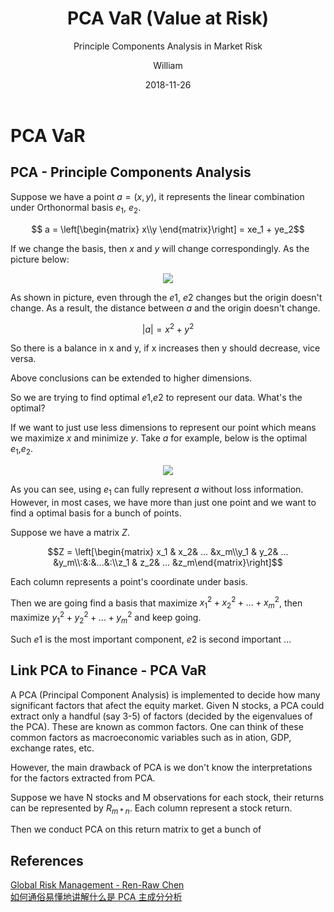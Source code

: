 ﻿---
layout:     post
title:      PCA VaR (Value at Risk)
subtitle:   Principle Components Analysis in Market Risk
date:       2018-11-26
author:     William
header-img: img/post-bg-universe.jpg
catalog: true
tags:
    - PCA
    - VaR
---
<script type="text/x-mathjax-config">
  MathJax.Hub.Config({
    tex2jax: { 
      inlineMath: [['$','$'], ['\\(','\\)']],
      processEscapes: true
    }
  });
  </script>
<script type="text/javascript" async
  src="https://cdnjs.cloudflare.com/ajax/libs/mathjax/2.7.5/MathJax.js?config=TeX-MML-AM_CHTML">
</script>

# PCA VaR
## PCA - Principle Components Analysis
Suppose we have a point $a = (x,y)$, it represents the linear combination under Orthonormal basis $e_1$, $e_2$.

$$ a = \left[\begin{matrix} x\\y \end{matrix}\right] = xe_1 + ye_2$$

If we change the basis, then $x$ and $y$ will change correspondingly. As the picture below:

<center>  
<img class="column-gif" role="presentation" src="https://pic4.zhimg.com/v2-18371faf5dedb66962839741e6bf8d7f_b.gif">
</center>


As shown in picture, even through the $e1$, $e2$ changes but the origin doesn't change. As a result, the distance between $a$ and the origin doesn't change.

$$|a| = x^2 + y^2$$

So there is a balance in x and y, if x increases then y should decrease, vice versa.

Above conclusions can be extended to higher dimensions.

So we are trying to find optimal $e1$,$e2$ to represent our data. What's the optimal?

If we want to just use less dimensions to represent our point which means we maximize $x$ and minimize $y$. Take $a$ for example, below is the optimal $e_1$,$e_2$.

<center>
<img class="content_image lazy" src="https://pic1.zhimg.com/80/v2-3bfad025f5b2d0ac602f6da15aaa3394_hd.jpg">
</center>

As you can see, using $e_1$ can fully represent $a$ without loss information. However, in most cases, we have more than just one point and we want to find a optimal basis for a bunch of points.

Suppose we have a matrix $Z$.

$$Z = \left[\begin{matrix} x_1 & x_2& ... &x_m\\y_1 & y_2& ... &y_m\\:&:&...&:\\z_1 & z_2& ... &z_m\end{matrix}\right]$$

Each column represents a point's  coordinate under basis.

Then we are going find a basis that maximize $x_1^2 + x_2^2 + ... + x_m^2$, then maximize $y_1^2 + y_2^2 + ... + y_m^2$ and keep going.

Such $e1$ is the most important component, $e2$ is second important ...

## Link PCA to Finance - PCA VaR

A PCA (Principal Component Analysis) is implemented to decide how many significant factors that afect the equity market. Given N stocks, a PCA could extract only a handful (say 3-5) of factors (decided by the eigenvalues of the PCA). These are known as common factors. One can think of these common factors as macroeconomic variables such as in ation, GDP, exchange rates, etc.

However, the main drawback of PCA is we don't know the interpretations for the factors extracted from PCA.

Suppose we have N stocks and M observations for each stock, their returns can be represented by $R_{m*n}$. Each column represent a stock return.

Then we conduct PCA on this return matrix to get a bunch of 




## References
[Global Risk Management - Ren-Raw Chen]()  
[如何通俗易懂地讲解什么是 PCA 主成分分析](https://www.zhihu.com/question/41120789)




